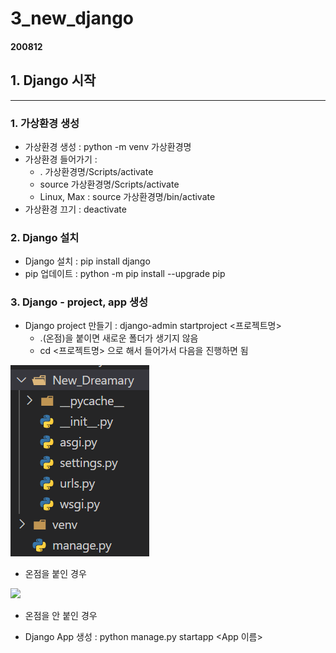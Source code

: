 # 3_new_django
#### 200812
## 1. Django 시작
----------
### 1. 가상환경 생성

- 가상환경 생성 : python -m venv 가상환경명
- 가상환경 들어가기 : 
  - . 가상환경명/Scripts/activate
  - source 가상환경명/Scripts/activate
  - Linux, Max : source 가상환경명/bin/activate
- 가상환경 끄기 : deactivate

### 2. Django 설치
- Django 설치 : pip install django
- pip 업데이트 : python -m pip install --upgrade pip

### 3. Django - project, app 생성
- Django project 만들기 : django-admin startproject \<프로젝트명>
  - .(온점)을 붙이면 새로운 폴더가 생기지 않음
  - cd \<프로젝트명> 으로 해서 들어가서 다음을 진행하면 됨

<img src="/img/온점을 붙인경우.PNG"></img>
    
  - 온점을 붙인 경우


<img src="/img/온점을 안 붙인경우.PNG"></img>
    
  - 온점을 안 붙인 경우

- Django App 생성 : python manage.py startapp \<App 이름>
